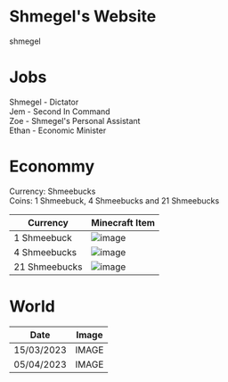 # Shmegel's Website
shmegel

# Jobs
Shmegel - Dictator
<br /> Jem - Second In Command
<br /> Zoe - Shmegel's Personal Assistant
<br /> Ethan - Economic Minister
# Econommy
Currency: Shmeebucks
<br /> Coins: 1 Shmeebuck, 4 Shmeebucks and 21 Shmeebucks

| Currency  | Minecraft Item |
| ------------- | ------------- |
| 1 Shmeebuck  | ![image](https://user-images.githubusercontent.com/127815831/225199101-85783f90-b509-495a-b9bc-81ededb00663.png)  |
| 4 Shmeebucks  | ![image](https://user-images.githubusercontent.com/127815831/225199005-760ea2b2-94a3-4845-b116-98addc3e0093.png)  |
| 21 Shmeebucks  |  ![image](https://user-images.githubusercontent.com/127815831/225199186-5a4ea957-3796-43bc-9dba-6cd8165ec9aa.png)  |
# World

| Date  | Image |
| ------------- | ------------- |
| 15/03/2023  | IMAGE  |
| 05/04/2023  | IMAGE  |
